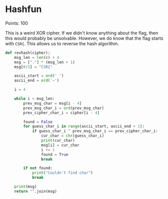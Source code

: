 # Hashfun

Points: 100

This is a weird XOR cipher. If we didn't know anything about the flag, then this
would probably be unsolvable. However, we do know that the flag starts with
`CSR{`. This allows us to reverse the hash algorithm.

```python
def revhash(cipher):
    msg_len = len(c) + 4
    msg = ["."] * (msg_len + 1)
    msg[0:5] = "CSR{"

    ascii_start = ord(' ')
    ascii_end = ord('~')

    i = 4

    while i < msg_len:
        prev_msg_char = msg[i - 4]
        prev_msg_char_i = ord(prev_msg_char)
        prev_cipher_char_i = cipher[i - 4]

        found = False
        for guess_char_i in range(ascii_start, ascii_end + 1):
            if guess_char_i ^ prev_msg_char_i == prev_cipher_char_i:
                cur_char = chr(guess_char_i)
                print(cur_char)
                msg[i] = cur_char
                i += 1
                found = True
                break

        if not found:
            print("Couldn't find char")
            break

    print(msg)
    return "".join(msg)
```
